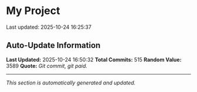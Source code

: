 # My Project


Last updated: 2025-10-24 16:25:37










































































































































































































































































































































































































































































































































































































































































































































































































































































































































## Auto-Update Information

**Last Updated:** 2025-10-24 16:50:32
**Total Commits:** 515
**Random Value:** 3589
**Quote:** _Git commit, git paid._

---
_This section is automatically generated and updated._